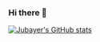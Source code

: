 ### Hi there 👋

<!--
**jakdev047/jakdev047** is a ✨ _special_ ✨ repository because its `README.md` (this file) appears on your GitHub profile.

Here are some ideas to get you started:

- 🔭 I’m currently working on ...
- 🌱 I’m currently learning ...
- 👯 I’m looking to collaborate on ...
- 🤔 I’m looking for help with ...
- 💬 Ask me about ...
- 📫 How to reach me: ...
- 😄 Pronouns: ...
- ⚡ Fun fact: ...
-->

[![Jubayer's GitHub stats](https://github-readme-stats.vercel.app/api?username=jakdev047&count_private=true&show_icons=true)](https://github.com/jakdev047)
